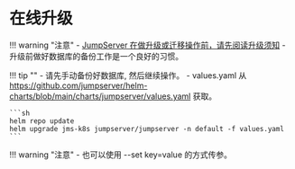 # 在线升级

!!! warning "注意"
    - [JumpServer 在做升级或迁移操作前，请先阅读升级须知](../linux_stand-alone/upgrade_notice.md)
    - 升级前做好数据库的备份工作是一个良好的习惯。

!!! tip ""
    - 请先手动备份好数据库, 然后继续操作。
    - values.yaml 从 https://github.com/jumpserver/helm-charts/blob/main/charts/jumpserver/values.yaml 获取。

    ```sh
    helm repo update
    helm upgrade jms-k8s jumpserver/jumpserver -n default -f values.yaml
    ```

!!! warning "注意"
    - 也可以使用 --set key=value 的方式传参。
